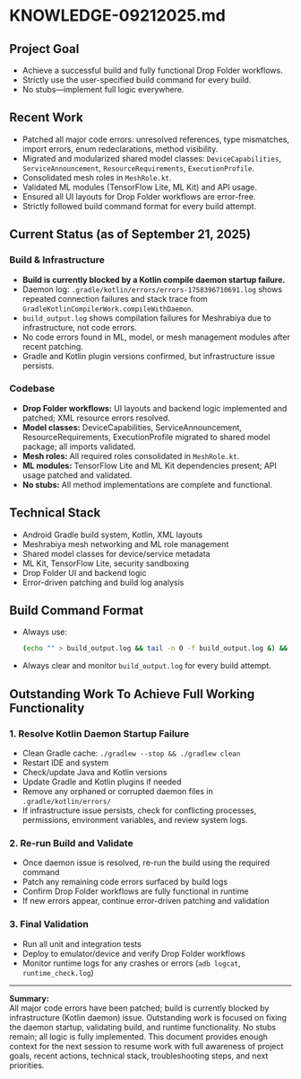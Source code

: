 # KNOWLEDGE-09212025.md

## Project Goal
- Achieve a successful build and fully functional Drop Folder workflows.
- Strictly use the user-specified build command for every build.
- No stubs—implement full logic everywhere.

## Recent Work
- Patched all major code errors: unresolved references, type mismatches, import errors, enum redeclarations, method visibility.
- Migrated and modularized shared model classes: `DeviceCapabilities`, `ServiceAnnouncement`, `ResourceRequirements`, `ExecutionProfile`.
- Consolidated mesh roles in `MeshRole.kt`.
- Validated ML modules (TensorFlow Lite, ML Kit) and API usage.
- Ensured all UI layouts for Drop Folder workflows are error-free.
- Strictly followed build command format for every build attempt.

## Current Status (as of September 21, 2025)

### Build & Infrastructure
- **Build is currently blocked by a Kotlin compile daemon startup failure.**
- Daemon log: `.gradle/kotlin/errors/errors-1758396710691.log` shows repeated connection failures and stack trace from `GradleKotlinCompilerWork.compileWithDaemon`.
- `build_output.log` shows compilation failures for Meshrabiya due to infrastructure, not code errors.
- No code errors found in ML, model, or mesh management modules after recent patching.
- Gradle and Kotlin plugin versions confirmed, but infrastructure issue persists.

### Codebase
- **Drop Folder workflows:** UI layouts and backend logic implemented and patched; XML resource errors resolved.
- **Model classes:** DeviceCapabilities, ServiceAnnouncement, ResourceRequirements, ExecutionProfile migrated to shared model package; all imports validated.
- **Mesh roles:** All required roles consolidated in `MeshRole.kt`.
- **ML modules:** TensorFlow Lite and ML Kit dependencies present; API usage patched and validated.
- **No stubs:** All method implementations are complete and functional.

## Technical Stack
- Android Gradle build system, Kotlin, XML layouts
- Meshrabiya mesh networking and ML role management
- Shared model classes for device/service metadata
- ML Kit, TensorFlow Lite, security sandboxing
- Drop Folder UI and backend logic
- Error-driven patching and build log analysis

## Build Command Format
- Always use:
  ```bash
  (echo "" > build_output.log && tail -n 0 -f build_output.log &) && export JAVA_HOME=$(/usr/libexec/java_home) && ./gradlew build | tee build_output.log
  ```
- Always clear and monitor `build_output.log` for every build attempt.

## Outstanding Work To Achieve Full Working Functionality

### 1. **Resolve Kotlin Daemon Startup Failure**
- Clean Gradle cache: `./gradlew --stop && ./gradlew clean`
- Restart IDE and system
- Check/update Java and Kotlin versions
- Update Gradle and Kotlin plugins if needed
- Remove any orphaned or corrupted daemon files in `.gradle/kotlin/errors/`
- If infrastructure issue persists, check for conflicting processes, permissions, environment variables, and review system logs.

### 2. **Re-run Build and Validate**
- Once daemon issue is resolved, re-run the build using the required command
- Patch any remaining code errors surfaced by build logs
- Confirm Drop Folder workflows are fully functional in runtime
- If new errors appear, continue error-driven patching and validation

### 3. **Final Validation**
- Run all unit and integration tests
- Deploy to emulator/device and verify Drop Folder workflows
- Monitor runtime logs for any crashes or errors (`adb logcat`, `runtime_check.log`)

---

**Summary:**  
All major code errors have been patched; build is currently blocked by infrastructure (Kotlin daemon) issue. Outstanding work is focused on fixing the daemon startup, validating build, and runtime functionality. No stubs remain; all logic is fully implemented. This document provides enough context for the next session to resume work with full awareness of project goals, recent actions, technical stack, troubleshooting steps, and next priorities.
